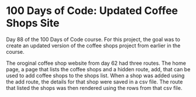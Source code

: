 # 100 Days of Code: Updated Coffee Shops Site

Day 88 of the 100 Days of Code course. For this project, the goal was to create an updated version of the coffee shops project from earlier in the course. 

The oroginal coffee shop website from day 62 had three routes. The home page, a page that lists the coffee shops and a hidden route, add, that can be used to add coffee shops to the shops list. When a shop was added using the add route, the details for that shop were saved in a csv file. The route that listed the shops was then rendered using the rows from that csv file.

